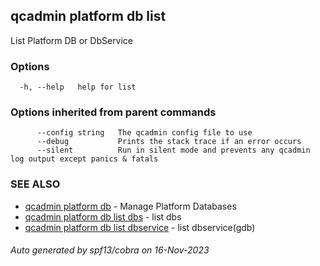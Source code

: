 ## qcadmin platform db list

List Platform DB or DbService

### Options

```
  -h, --help   help for list
```

### Options inherited from parent commands

```
      --config string   The qcadmin config file to use
      --debug           Prints the stack trace if an error occurs
      --silent          Run in silent mode and prevents any qcadmin log output except panics & fatals
```

### SEE ALSO

* [qcadmin platform db](qcadmin_platform_db.md)	 - Manage Platform Databases
* [qcadmin platform db list dbs](qcadmin_platform_db_list_dbs.md)	 - list dbs
* [qcadmin platform db list dbservice](qcadmin_platform_db_list_dbservice.md)	 - list dbservice(gdb)

###### Auto generated by spf13/cobra on 16-Nov-2023
